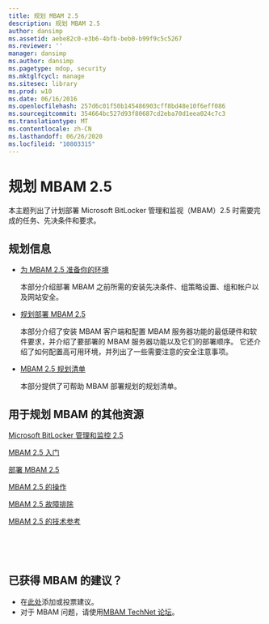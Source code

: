 ```yaml
---
title: 规划 MBAM 2.5
description: 规划 MBAM 2.5
author: dansimp
ms.assetid: aebe82c0-e3b6-4bfb-beb0-b99f9c5c5267
ms.reviewer: ''
manager: dansimp
ms.author: dansimp
ms.pagetype: mdop, security
ms.mktglfcycl: manage
ms.sitesec: library
ms.prod: w10
ms.date: 06/16/2016
ms.openlocfilehash: 257d6c01f50b145486903cff8bd48e10f6eff086
ms.sourcegitcommit: 354664bc527d93f80687cd2eba70d1eea024c7c3
ms.translationtype: MT
ms.contentlocale: zh-CN
ms.lasthandoff: 06/26/2020
ms.locfileid: "10803315"
---
```

# 规划 MBAM 2.5


本主题列出了计划部署 Microsoft BitLocker 管理和监视（MBAM）2.5 时需要完成的任务、先决条件和要求。

## 规划信息


-   [为 MBAM 2.5 准备你的环境](preparing-your-environment-for-mbam-25.md)

    本部分介绍部署 MBAM 之前所需的安装先决条件、组策略设置、组和帐户以及网站安全。

-   [规划部署 MBAM 2.5](planning-to-deploy-mbam-25.md)

    本部分介绍了安装 MBAM 客户端和配置 MBAM 服务器功能的最低硬件和软件要求，并介绍了要部署的 MBAM 服务器功能以及它们的部署顺序。 它还介绍了如何配置高可用环境，并列出了一些需要注意的安全注意事项。

-   [MBAM 2.5 规划清单](mbam-25-planning-checklist.md)

    本部分提供了可帮助 MBAM 部署规划的规划清单。

## <a href="" id="other-resources-for-planning-for-mbam-"></a>用于规划 MBAM 的其他资源


[Microsoft BitLocker 管理和监控 2.5](index.md)

[MBAM 2.5 入门](getting-started-with-mbam-25.md)

[部署 MBAM 2.5](deploying-mbam-25.md)

[MBAM 2.5 的操作](operations-for-mbam-25.md)

[MBAM 2.5 故障排除](troubleshooting-mbam-25.md)

[MBAM 2.5 的技术参考](technical-reference-for-mbam-25.md)



 

 
## 已获得 MBAM 的建议？
- 在[此处](http://mbam.uservoice.com/forums/268571-microsoft-bitlocker-administration-and-monitoring)添加或投票建议。 
- 对于 MBAM 问题，请使用[MBAM TechNet 论坛](https://social.technet.microsoft.com/Forums/home?forum=mdopmbam)。




